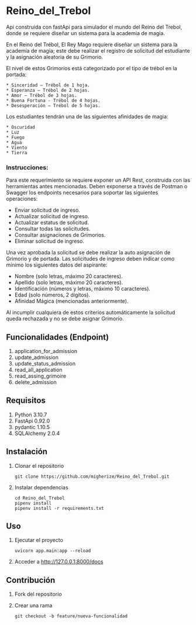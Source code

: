 # Reino_del_Trebol

Api construida con fastApi para simulador el mundo del Reino del Trebol, donde se requiere diseñar un sistema para la academia de magia.

En el Reino del Trébol, El Rey Mago requiere diseñar un sistema para la academia de magia; este debe realizar el registro de solicitud del estudiante y la asignación aleatoria de su Grimorio. 

El nivel de estos Grimorios está categorizado por el tipo de trébol en la portada:

    * Sinceridad – Trébol de 1 hoja.
    * Esperanza – Trébol de 2 hojas.
    * Amor – Trébol de 3 hojas.
    * Buena Fortuna - Trébol de 4 hojas.
    * Desesperación – Trébol de 5 hojas.

Los estudiantes tendrán una de las siguientes afinidades de magia:

    * Oscuridad
    * Luz
    * Fuego
    * Agua
    * Viento
    * Tierra

### Instrucciones:

Para este requerimiento se requiere exponer un API Rest, construida con las herramientas
antes mencionadas.
Deben exponerse a través de Postman o Swagger los endpoints necesarios para soportar
las siguientes operaciones:

* Enviar solicitud de ingreso.
* Actualizar solicitud de ingreso.
* Actualizar estatus de solicitud.
* Consultar todas las solicitudes.
* Consultar asignaciones de Grimorios.
* Eliminar solicitud de ingreso.

Una vez aprobada la solicitud se debe realizar la auto asignación de Grimorio y de portada.
Las solicitudes de ingreso deben indicar como mínimo los siguientes datos del aspirante:

* Nombre (solo letras, máximo 20 caracteres).
* Apellido (solo letras, máximo 20 caracteres).
* Identificación (números y letras, máximo 10 caracteres).
* Edad (solo números, 2 dígitos).
* Afinidad Mágica (mencionadas anteriormente).

Al incumplir cualquiera de estos criterios automáticamente la solicitud queda rechazada y
no se debe asignar Grimorio.

## Funcionalidades (Endpoint)

1. application_for_admission
2. update_admission
3. update_status_admission
4. read_all_application
5. read_assing_grimoire
6. delete_admission

## Requisitos
1. Python 3.10.7
2. FastApi 0.92.0
3. pydantic 1.10.5
4. SQLAlchemy 2.0.4
## Instalación
1. Clonar el repositorio
    ```
    git clone https://github.com/migherize/Reino_del_Trebol.git

    ```
2. Instalar dependencias
    ```
    cd Reino_del_Trebol
    pipenv install
    pipenv install -r requirements.txt
    ```

## Uso
1. Ejecutar el proyecto

    ```
    uvicorn app.main:app --reload
    ```
2. Acceder a http://127.0.0.1:8000/docs

## Contribución
1. Fork del repositorio
2. Crear una rama

    ```
    git checkout -b feature/nueva-funcionalidad
    ```